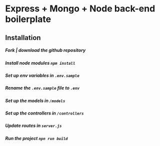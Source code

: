 # Express + Mongo + Node back-end boilerplate

## Installation

##### Fork | download the github repository

##### Install node modules ``npm install``

##### Set up env variables in ``.env.sample`` 

##### Rename the ``.env.sample`` file to ``.env``

##### Set up the models in ``/models``

##### Set up the controllers in ``/controllers``

##### Update routes in ``server.js``

##### Run the project ``npn run build``

